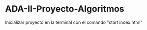# ADA-II-Proyecto-Algoritmos

Inicializar proyecto en la terminal con el comando "start index.html"
